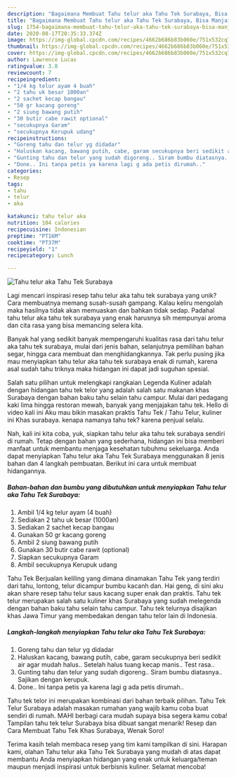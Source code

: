 ```yaml
---
description: "Bagaimana Membuat Tahu telur aka Tahu Tek Surabaya, Bisa Manjain Lidah"
title: "Bagaimana Membuat Tahu telur aka Tahu Tek Surabaya, Bisa Manjain Lidah"
slug: 1754-bagaimana-membuat-tahu-telur-aka-tahu-tek-surabaya-bisa-manjain-lidah
date: 2020-08-17T20:35:33.374Z
image: https://img-global.cpcdn.com/recipes/4662b686b83b060e/751x532cq70/tahu-telur-aka-tahu-tek-surabaya-foto-resep-utama.jpg
thumbnail: https://img-global.cpcdn.com/recipes/4662b686b83b060e/751x532cq70/tahu-telur-aka-tahu-tek-surabaya-foto-resep-utama.jpg
cover: https://img-global.cpcdn.com/recipes/4662b686b83b060e/751x532cq70/tahu-telur-aka-tahu-tek-surabaya-foto-resep-utama.jpg
author: Lawrence Lucas
ratingvalue: 3.8
reviewcount: 7
recipeingredient:
- "1/4 kg telur ayam 4 buah"
- "2 tahu uk besar 1000an"
- "2 sachet kecap bangau"
- "50 gr kacang goreng"
- "2 siung bawang putih"
- "30 butir cabe rawit optional"
- "secukupnya Garam"
- "secukupnya Kerupuk udang"
recipeinstructions:
- "Goreng tahu dan telur yg didadar"
- "Haluskan kacang, bawang putih, cabe, garam secukupnya beri sedikit air agar mudah halus.. Setelah halus tuang kecap manis.. Test rasa.."
- "Gunting tahu dan telur yang sudah digoreng.. Siram bumbu diatasnya.. Sajikan dengan kerupuk."
- "Done.. Ini tanpa petis ya karena lagi g ada petis dirumah.."
categories:
- Resep
tags:
- tahu
- telur
- aka

katakunci: tahu telur aka 
nutrition: 104 calories
recipecuisine: Indonesian
preptime: "PT16M"
cooktime: "PT37M"
recipeyield: "1"
recipecategory: Lunch

---
```



![Tahu telur aka Tahu Tek Surabaya](https://img-global.cpcdn.com/recipes/4662b686b83b060e/751x532cq70/tahu-telur-aka-tahu-tek-surabaya-foto-resep-utama.jpg)

Lagi mencari inspirasi resep tahu telur aka tahu tek surabaya yang unik? Cara membuatnya memang susah-susah gampang. Kalau keliru mengolah maka hasilnya tidak akan memuaskan dan bahkan tidak sedap. Padahal tahu telur aka tahu tek surabaya yang enak harusnya sih mempunyai aroma dan cita rasa yang bisa memancing selera kita.

Banyak hal yang sedikit banyak mempengaruhi kualitas rasa dari tahu telur aka tahu tek surabaya, mulai dari jenis bahan, selanjutnya pemilihan bahan segar, hingga cara membuat dan menghidangkannya. Tak perlu pusing jika mau menyiapkan tahu telur aka tahu tek surabaya enak di rumah, karena asal sudah tahu triknya maka hidangan ini dapat jadi suguhan spesial.

Salah satu pilihan untuk melengkapi rangkaian Legenda Kuliner adalah dengan hidangan tahu tek telor yang adalah salah satu makanan khas Surabaya dengan bahan baku tahu selain tahu campur. Mulai dari pedagang kaki lima hingga restoran mewah, banyak yang menjajakan tahu tek. Hello di video kali ini Aku mau bikin masakan praktis Tahu Tek / Tahu Telur, kuliner ini Khas surabaya. kenapa namanya tahu tek? karena penjual selalu.


Nah, kali ini kita coba, yuk, siapkan tahu telur aka tahu tek surabaya sendiri di rumah. Tetap dengan bahan yang sederhana, hidangan ini bisa memberi manfaat untuk membantu menjaga kesehatan tubuhmu sekeluarga. Anda dapat menyiapkan Tahu telur aka Tahu Tek Surabaya menggunakan 8 jenis bahan dan 4 langkah pembuatan. Berikut ini cara untuk membuat hidangannya.

<!--inarticleads1-->

##### Bahan-bahan dan bumbu yang dibutuhkan untuk menyiapkan Tahu telur aka Tahu Tek Surabaya:

1. Ambil 1/4 kg telur ayam (4 buah)
1. Sediakan 2 tahu uk besar (1000an)
1. Sediakan 2 sachet kecap bangau
1. Gunakan 50 gr kacang goreng
1. Ambil 2 siung bawang putih
1. Gunakan 30 butir cabe rawit (optional)
1. Siapkan secukupnya Garam
1. Ambil secukupnya Kerupuk udang


Tahu Tek Berjualan keliling yang dimana dinamakan Tahu Tek yang terdiri dari tahu, lontong, telur dicampur bumbu kacanh dan. Hai geng, di sini aku akan share resep tahu telur saus kacang super enak dan praktis. Tahu tek telur merupakan salah satu kuliner khas Surabaya yang sudah melegenda dengan bahan baku tahu selain tahu campur. Tahu tek telurnya disajikan khas Jawa Timur yang membedakan dengan tahu telor lain di Indonesia. 

<!--inarticleads2-->

##### Langkah-langkah menyiapkan Tahu telur aka Tahu Tek Surabaya:

1. Goreng tahu dan telur yg didadar
1. Haluskan kacang, bawang putih, cabe, garam secukupnya beri sedikit air agar mudah halus.. Setelah halus tuang kecap manis.. Test rasa..
1. Gunting tahu dan telur yang sudah digoreng.. Siram bumbu diatasnya.. Sajikan dengan kerupuk.
1. Done.. Ini tanpa petis ya karena lagi g ada petis dirumah..


Tahu tek telor ini merupakan kombinasi dari bahan terbaik pilihan. Tahu Tek Telur Surabaya adalah masakan rumahan yang wajib kamu coba buat sendiri di rumah. MAHI berbagi cara mudah supaya bisa segera kamu coba! Tampilan tahu tek telur Surabaya bisa dibuat sangat menarik! Resep dan Cara Membuat Tahu Tek Khas Surabaya, Wenak Soro! 

Terima kasih telah membaca resep yang tim kami tampilkan di sini. Harapan kami, olahan Tahu telur aka Tahu Tek Surabaya yang mudah di atas dapat membantu Anda menyiapkan hidangan yang enak untuk keluarga/teman maupun menjadi inspirasi untuk berbisnis kuliner. Selamat mencoba!
